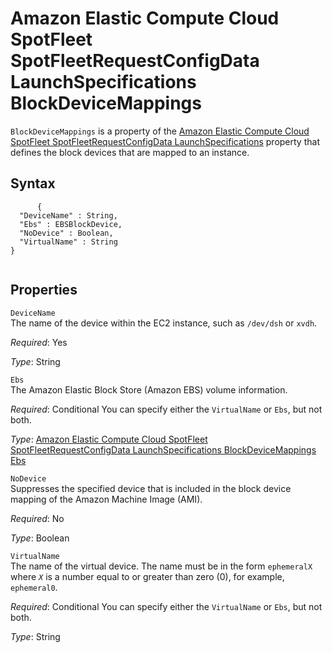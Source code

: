 Amazon Elastic Compute Cloud SpotFleet SpotFleetRequestConfigData LaunchSpecifications BlockDeviceMappings
==========================================================================================================

`BlockDeviceMappings` is a property of the [Amazon Elastic Compute Cloud SpotFleet SpotFleetRequestConfigData LaunchSpecifications](aws-properties-ec2-spotfleet-spotfleetrequestconfigdata-launchspecifications.html "Amazon Elastic Compute Cloud SpotFleet SpotFleetRequestConfigData LaunchSpecifications") property that defines the block devices that are mapped to an instance.

Syntax
------

``` {.programlisting}
      {
  "DeviceName" : String,
  "Ebs" : EBSBlockDevice,
  "NoDevice" : Boolean,
  "VirtualName" : String
}
    
```

Properties
----------

 `DeviceName`   
The name of the device within the EC2 instance, such as `/dev/dsh` or `xvdh`.

*Required*: Yes

*Type*: String

 `Ebs`   
The Amazon Elastic Block Store (Amazon EBS) volume information.

*Required*: Conditional You can specify either the `VirtualName` or `Ebs`, but not both.

*Type*: [Amazon Elastic Compute Cloud SpotFleet SpotFleetRequestConfigData LaunchSpecifications BlockDeviceMappings Ebs](aws-properties-ec2-spotfleet-spotfleetrequestconfigdata-launchspecifications-blockdevicemappings-ebs.html "Amazon Elastic Compute Cloud SpotFleet SpotFleetRequestConfigData LaunchSpecifications BlockDeviceMappings Ebs")

 `NoDevice`   
Suppresses the specified device that is included in the block device mapping of the Amazon Machine Image (AMI).

*Required*: No

*Type*: Boolean

 `VirtualName`   
The name of the virtual device. The name must be in the form `ephemeralX` where *`X`* is a number equal to or greater than zero (0), for example, `ephemeral0`.

*Required*: Conditional You can specify either the `VirtualName` or `Ebs`, but not both.

*Type*: String



